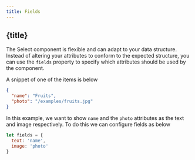 ```yaml
---
title: Fields
---
```


## {title}

The Select component is flexible and can adapt to your data structure. Instead of altering your attributes
to conform to the expected structure, you can use the `fields` property to specify which attributes
should be used by the component.

A snippet of one of the items is below

```json
{
  "name": "Fruits",
  "photo": "/examples/fruits.jpg"
}
```

In this example, we want to show `name` and the `photo` attributes as the text and image respectively.
To do this we can configure fields as below

```js
let fields = {
  text: 'name',
  image: 'photo'
}
```
